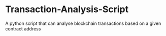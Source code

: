 # Transaction-Analysis-Script
A python script that can analyse blockchain transactions based on a given contract address

